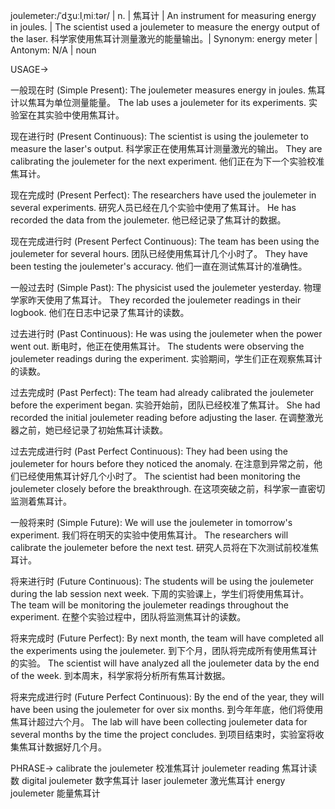 joulemeter:/ˈdʒuːlˌmiːtər/ | n. | 焦耳计 | An instrument for measuring energy in joules. | The scientist used a joulemeter to measure the energy output of the laser. 科学家使用焦耳计测量激光的能量输出。| Synonym: energy meter | Antonym: N/A | noun


USAGE->

一般现在时 (Simple Present):
The joulemeter measures energy in joules.  焦耳计以焦耳为单位测量能量。
The lab uses a joulemeter for its experiments.  实验室在其实验中使用焦耳计。

现在进行时 (Present Continuous):
The scientist is using the joulemeter to measure the laser's output. 科学家正在使用焦耳计测量激光的输出。
They are calibrating the joulemeter for the next experiment. 他们正在为下一个实验校准焦耳计。


现在完成时 (Present Perfect):
The researchers have used the joulemeter in several experiments. 研究人员已经在几个实验中使用了焦耳计。
He has recorded the data from the joulemeter. 他已经记录了焦耳计的数据。

现在完成进行时 (Present Perfect Continuous):
The team has been using the joulemeter for several hours.  团队已经使用焦耳计几个小时了。
They have been testing the joulemeter's accuracy.  他们一直在测试焦耳计的准确性。

一般过去时 (Simple Past):
The physicist used the joulemeter yesterday. 物理学家昨天使用了焦耳计。
They recorded the joulemeter readings in their logbook. 他们在日志中记录了焦耳计的读数。

过去进行时 (Past Continuous):
He was using the joulemeter when the power went out.  断电时，他正在使用焦耳计。
The students were observing the joulemeter readings during the experiment.  实验期间，学生们正在观察焦耳计的读数。


过去完成时 (Past Perfect):
The team had already calibrated the joulemeter before the experiment began.  实验开始前，团队已经校准了焦耳计。
She had recorded the initial joulemeter reading before adjusting the laser.  在调整激光器之前，她已经记录了初始焦耳计读数。


过去完成进行时 (Past Perfect Continuous):
They had been using the joulemeter for hours before they noticed the anomaly.  在注意到异常之前，他们已经使用焦耳计好几个小时了。
The scientist had been monitoring the joulemeter closely before the breakthrough.  在这项突破之前，科学家一直密切监测着焦耳计。


一般将来时 (Simple Future):
We will use the joulemeter in tomorrow's experiment. 我们将在明天的实验中使用焦耳计。
The researchers will calibrate the joulemeter before the next test.  研究人员将在下次测试前校准焦耳计。


将来进行时 (Future Continuous):
The students will be using the joulemeter during the lab session next week.  下周的实验课上，学生们将使用焦耳计。
The team will be monitoring the joulemeter readings throughout the experiment.  在整个实验过程中，团队将监测焦耳计的读数。


将来完成时 (Future Perfect):
By next month, the team will have completed all the experiments using the joulemeter.  到下个月，团队将完成所有使用焦耳计的实验。
The scientist will have analyzed all the joulemeter data by the end of the week.  到本周末，科学家将分析所有焦耳计数据。


将来完成进行时 (Future Perfect Continuous):
By the end of the year, they will have been using the joulemeter for over six months.  到今年年底，他们将使用焦耳计超过六个月。
The lab will have been collecting joulemeter data for several months by the time the project concludes.  到项目结束时，实验室将收集焦耳计数据好几个月。


PHRASE->
calibrate the joulemeter 校准焦耳计
joulemeter reading 焦耳计读数
digital joulemeter 数字焦耳计
laser joulemeter 激光焦耳计
energy joulemeter 能量焦耳计

